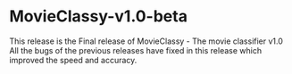 MovieClassy-v1.0-beta
=====================
This release is the Final release of MovieClassy - The movie classifier v1.0
All the bugs of the previous releases have fixed in this release which improved the speed and accuracy.
